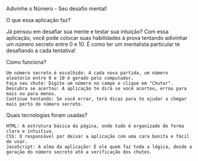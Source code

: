 Adivinhe o Número - Seu desafio mental!

O que essa aplicação faz?

Já pensou em desafiar sua mente e testar sua intuição? Com essa aplicação, você pode colocar suas habilidades à prova tentando adivinhar um número secreto entre 0 e 10. É como ter um mentalista particular te desafiando a cada tentativa!

Como funciona?

    Um número secreto é escolhido: A cada nova partida, um número aleatório entre 0 e 10 é gerado pelo computador.
    Faça seu chute: Digite um número no campo e clique em "Chutar".
    Descubra se acertou: A aplicação te dirá se você acertou, errou para mais ou para menos.
    Continue tentando: Se você errar, terá dicas para te ajudar a chegar mais perto do número secreto.

Quais tecnologias foram usadas?

    HTML: A estrutura básica da página, onde tudo é organizado de forma clara e intuitiva.
    CSS: O responsável por deixar a aplicação com uma cara bonita e fácil de usar.
    JavaScript: A alma da aplicação! É ele quem faz toda a lógica, desde a geração do número secreto até a verificação dos chutes.
